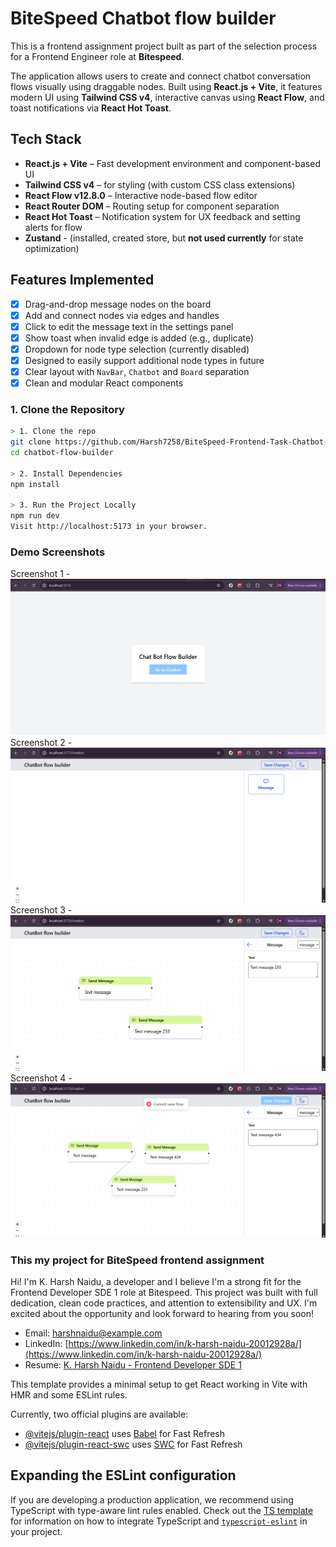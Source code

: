 # BiteSpeed Chatbot flow builder

This is a frontend assignment project built as part of the selection process for a Frontend Engineer role at **Bitespeed**.

The application allows users to create and connect chatbot conversation flows visually using draggable nodes. Built using **React.js + Vite**, it features modern UI using **Tailwind CSS v4**, interactive canvas using **React Flow**, and toast notifications via **React Hot Toast**.

## Tech Stack

- **React.js + Vite** – Fast development environment and component-based UI
- **Tailwind CSS v4** – for styling (with custom CSS class extensions)
- **React Flow v12.8.0** – Interactive node-based flow editor
- **React Router DOM** – Routing setup for component separation
- **React Hot Toast** – Notification system for UX feedback and setting alerts for flow
- **Zustand** - (installed, created store, but **not used currently** for state optimization)

## Features Implemented

- [x] Drag-and-drop message nodes on the board
- [x] Add and connect nodes via edges and handles
- [x] Click to edit the message text in the settings panel
- [x] Show toast when invalid edge is added (e.g., duplicate)
- [x] Dropdown for node type selection (currently disabled)
- [x] Designed to easily support additional node types in future
- [x] Clear layout with `NavBar`, `Chatbot` and `Board` separation
- [x] Clean and modular React components

### 1. Clone the Repository

```bash
> 1. Clone the repo
git clone https://github.com/Harsh7258/BiteSpeed-Frontend-Task-Chatbot-flow.git
cd chatbot-flow-builder

> 2. Install Dependencies
npm install

> 3. Run the Project Locally
npm run dev
Visit http://localhost:5173 in your browser.
```

### Demo Screenshots

Screenshot 1 - ![Home view](/public//images/home.png)
Screenshot 2 - ![Chatbot borad](/public/images/chatbot.png)
Screenshot 3 - ![Settings message Panel](/public/images/message.png)
Screenshot 4 - ![Nodes save error alert](/public/images/error.png)

### This my project for BiteSpeed frontend assignment

Hi! I'm K. Harsh Naidu, a developer and I believe I'm a strong fit for the Frontend Developer SDE 1 role at Bitespeed.
This project was built with full dedication, clean code practices, and attention to extensibility and UX.
I'm excited about the opportunity and look forward to hearing from you soon!

- Email: harshnaidu@example.com
- LinkedIn: [https://www.linkedin.com/in/k-harsh-naidu-20012928a/](https://www.linkedin.com/in/k-harsh-naidu-20012928a/)
- Resume: [K. Harsh Naidu - Frontend Developer SDE 1](https://drive.google.com/file/d/1sg_DBde1yAWSaNpII5cuma30rBKJFfPv/view?usp=sharing)

This template provides a minimal setup to get React working in Vite with HMR and some ESLint rules.

Currently, two official plugins are available:

- [@vitejs/plugin-react](https://github.com/vitejs/vite-plugin-react/blob/main/packages/plugin-react) uses [Babel](https://babeljs.io/) for Fast Refresh
- [@vitejs/plugin-react-swc](https://github.com/vitejs/vite-plugin-react/blob/main/packages/plugin-react-swc) uses [SWC](https://swc.rs/) for Fast Refresh

## Expanding the ESLint configuration

If you are developing a production application, we recommend using TypeScript with type-aware lint rules enabled. Check out the [TS template](https://github.com/vitejs/vite/tree/main/packages/create-vite/template-react-ts) for information on how to integrate TypeScript and [`typescript-eslint`](https://typescript-eslint.io) in your project.
